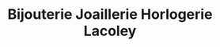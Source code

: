 ---
title: "Bijouterie Joaillerie Horlogerie Lacoley"
url: /pont-leveque/bijouterie-joaillerie-horlogerie-lacoley/
shop: bijoux
---